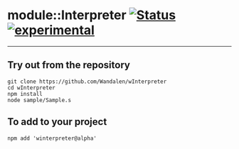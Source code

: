 
# module::Interpreter [![Status](https://github.com/Wandalen/wInterpreter/workflows/publish/badge.svg)](https://github.com/Wandalen/wInterpreter/actions?query=workflow%3Apublish) [![experimental](https://img.shields.io/badge/stability-experimental-orange.svg)](https://github.com/emersion/stability-badges#experimental)

___

## Try out from the repository
```
git clone https://github.com/Wandalen/wInterpreter
cd wInterpreter
npm install
node sample/Sample.s
```

## To add to your project
```
npm add 'winterpreter@alpha'
```


